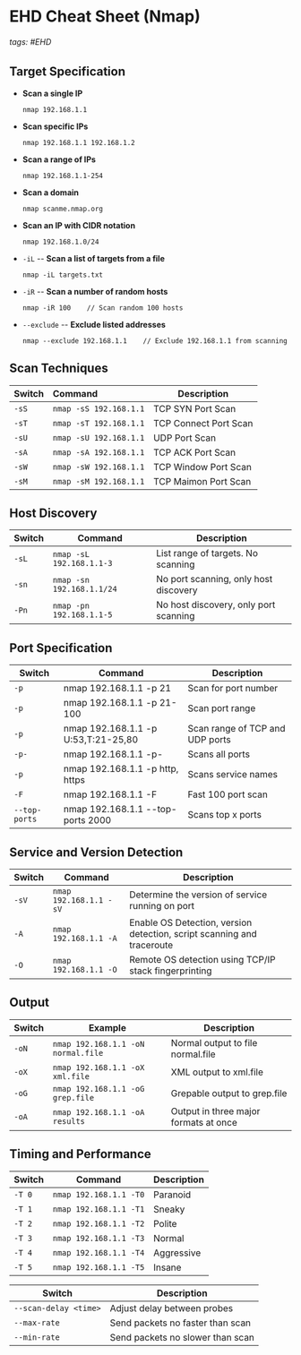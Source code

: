 # EHD Cheat Sheet (Nmap)

###### tags: #EHD

## Target Specification
- **Scan a single IP**
  ```
  nmap 192.168.1.1
  ```

- **Scan specific IPs**
  ```
  nmap 192.168.1.1 192.168.1.2
  ```

- **Scan a range of IPs**
  ```
  nmap 192.168.1.1-254
  ```

- **Scan a domain**
  ```
  nmap scanme.nmap.org
  ```

- **Scan an IP with CIDR notation**
  ```
  nmap 192.168.1.0/24
  ```

- `-iL` -- **Scan a list of targets from a file**
  ```
  nmap -iL targets.txt
  ```

- `-iR` -- **Scan a number of random hosts**
  ```
  nmap -iR 100    // Scan random 100 hosts
  ```

- `--exclude` -- **Exclude listed addresses**
  ```
  nmap --exclude 192.168.1.1    // Exclude 192.168.1.1 from scanning
  ```

## Scan Techniques

| Switch | Command                | Description           |
| ------ |:---------------------- | --------------------- |
| `-sS`  | `nmap -sS 192.168.1.1` | TCP SYN Port Scan     |
| `-sT`  | `nmap -sT 192.168.1.1` | TCP Connect Port Scan |
| `-sU`  | `nmap -sU 192.168.1.1` | UDP Port Scan         |
| `-sA`  | `nmap -sA 192.168.1.1` | TCP ACK Port Scan     |
| `-sW`  | `nmap -sW 192.168.1.1` | TCP Window Port Scan  |
| `-sM`  | `nmap -sM 192.168.1.1` | TCP Maimon Port Scan  |

## Host Discovery

| Switch | Command                   | Description                           |
| ------ | ------------------------- | ------------------------------------- |
| `-sL`  | `nmap -sL 192.168.1.1-3`  | List range of targets. No scanning    |
| `-sn`  | `nmap -sn 192.168.1.1/24` | No port scanning, only host discovery |
| `-Pn`  | `nmap -pn 192.168.1.1-5`  | No host discovery, only port scanning |

## Port Specification

| Switch        | Command                             | Description                     |
| ------------- | ----------------------------------- | ------------------------------- |
| `-p`          | nmap 192.168.1.1 -p 21              | Scan for port number            |
| `-p`          | nmap 192.168.1.1 -p 21-100          | Scan port range                 |
| `-p`          | nmap 192.168.1.1 -p U:53,T:21-25,80 | Scan range of TCP and UDP ports |
| `-p-`         | nmap 192.168.1.1 -p-                | Scans all ports                 |
| `-p`          | nmap 192.168.1.1 -p http, https     | Scans service names             |
| `-F`          | nmap 192.168.1.1 -F                 | Fast 100 port scan              |
| `--top-ports` | nmap 192.168.1.1 --top-ports 2000   | Scans top x ports               |

## Service and Version Detection

| Switch | Command                | Description                                                            |
| ------ | ---------------------- | ---------------------------------------------------------------------- |
| `-sV`  | `nmap 192.168.1.1 -sV` | Determine the version of service running on port                       |
| `-A`   | `nmap 192.168.1.1 -A`  | Enable OS Detection, version detection, script scanning and traceroute |
| `-O`   | `nmap 192.168.1.1 -O`  | Remote OS detection using TCP/IP stack fingerprinting                  |

## Output

| Switch | Example                            | Description                           |
| ------ | ---------------------------------- | ------------------------------------- |
| `-oN`  | `nmap 192.168.1.1 -oN normal.file` | Normal output to file normal.file     |
| `-oX`  | `nmap 192.168.1.1 -oX xml.file`    | XML output to xml.file                |
| `-oG`  | `nmap 192.168.1.1 -oG grep.file`   | Grepable output to grep.file          |
| `-oA`  | `nmap 192.168.1.1 -oA results`     | Output in three major formats at once |

## Timing and Performance

| Switch | Command                | Description |
| ------ | ---------------------- | ----------- |
| `-T 0` | `nmap 192.168.1.1 -T0` | Paranoid    |
| `-T 1` | `nmap 192.168.1.1 -T1` | Sneaky      |
| `-T 2` | `nmap 192.168.1.1 -T2` | Polite      |
| `-T 3` | `nmap 192.168.1.1 -T3` | Normal      |
| `-T 4` | `nmap 192.168.1.1 -T4` | Aggressive  |
| `-T 5` | `nmap 192.168.1.1 -T5` | Insane      |

| Switch                | Description                      |
| --------------------- | -------------------------------- |
| `--scan-delay <time>` | Adjust delay between probes      |
| `--max-rate`          | Send packets no faster than scan |
| `--min-rate`          | Send packets no slower than <number> scan|